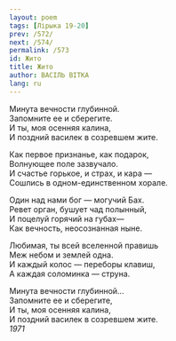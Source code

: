 ```yaml
---
layout: poem
tags: [Лірыка 19-20]
prev: /572/
next: /574/
permalink: /573
id: Жито
title: Жито
author: ВАСІЛЬ ВІТКА
lang: ru
---
```



Минута вечности глубинной.  
Запомните ее и сберегите.  
И ты, моя осенняя калина,  
И поздний василек в созревшем жите.  

Как первое признанье, как подарок,  
Волнующее поле зазвучало.  
И счастье горькое, и страх, и кара —  
Сошлись в одном-единственном хорале.  

Один над нами бог — могучий Бах.  
Ревет орган, бушует чад полынный,  
И поцелуй горячий на губах—  
Как вечность, неосознанная ныне.  

Любимая, ты всей вселенной правишь  
Меж небом и землей одна.  
И каждый колос — переборы клавиш,  
А каждая соломинка — струна.  

Минута вечности глубинной...  
Запомните ее и сберегите,  
И ты, моя осенняя калина,  
И поздний василек в созревшем жите.  
*1971*  
